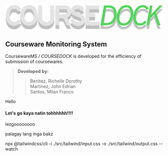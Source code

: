 ![CourseDock Logo](https://github.com/ychine/CMS/blob/main/img/COURSEDOCK.svg "a title")

## **Courseware Monitoring System**

 CoursewareMS / *COURSEDOCK* is developed for the efficiency of submission of coursewares.

>>  
>**Developed by:**
>>
>>Benitez, Richelle Dorothy  
>>Martinez, John Edrian  
>>Santos, Milan Franco  


Hello



#### Let's go kaya natin tohhhhhh!!!!


lezgoooooooo


palagay lang mga bakz

npx @tailwindcss/cli -i ./src/tailwind/input.css -o ./src/tailwind/output.css --watch

